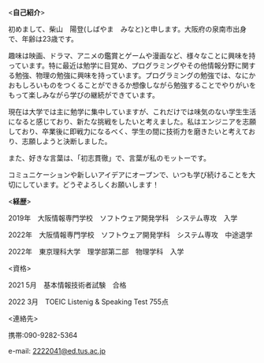 <**自己紹介**>

初めまして、柴山　陽登(しばやま　みなと)と申します。大阪府の泉南市出身で、年齢は23歳です。

趣味は映画、ドラマ、アニメの鑑賞とゲームや漫画など、様々なことに興味を持っています。特に最近は勉学に目覚め、プログラミングやその他情報分野に関する勉強、物理の勉強に興味を持っています。プログラミングの勉強では、なにかおもしろいものをつくることができるか想像しながら勉強することでやりがいをもって楽しみながら学びの継続ができています。

現在は大学では主に勉学に集中していますが、これだけでは味気のない学生生活になると感じており、新たな挑戦をしたいと考えました。私はエンジニアを志願しており、卒業後に即戦力になるべく、学生の間に技術力を磨きたいと考えており、志願しようと決断しました。

また、好きな言葉は、「初志貫徹」で、言葉が私のモットーです。

コミュニケーションや新しいアイデアにオープンで、いつも学び続けることを大切にしています。どうぞよろしくお願いします！


<**経歴**>

2019年　大阪情報専門学校　ソフトウェア開発学科　システム専攻　入学

2022年　大阪情報専門学校　ソフトウェア開発学科　システム専攻　中途退学

2022年　東京理科大学　理学部第二部　物理学科　入学

<資格>

2021 5月　基本情報技術者試験　合格

2022 3月　TOEIC Listenig & Speaking  Test 755点　

<連絡先>

携帯:090-9282-5364

e-mail: 2222041@ed.tus.ac.jp
